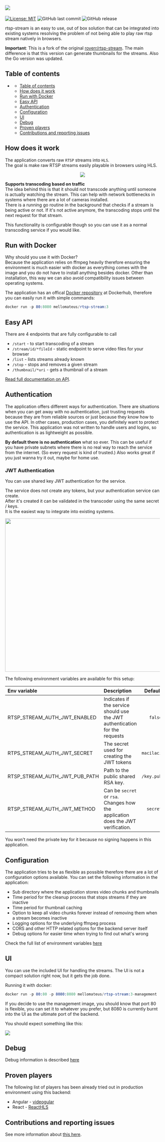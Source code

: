 # <img src="./docs/rtsp-stream.png"/>

[![License: MIT](https://img.shields.io/badge/License-MIT-yellow.svg)](https://opensource.org/licenses/MIT)
![GitHub last commit](https://img.shields.io/github/last-commit/mateusm09/rtsp-stream.svg)
![GitHub release](https://img.shields.io/github/release/mateusm09/rtsp-stream.svg)

rtsp-stream is an easy to use, out of box solution that can be integrated into existing systems resolving the problem of not being able to play raw rtsp stream natively in browsers.

**Important**: This is a fork of the original [roverr/rtsp-stream](https://github.com/Roverr/rtsp-stream). The main difference is that this version can generate thumbnails for the streams. Also the Go version was updated.

## Table of contents

-   [](#)
    -   [Table of contents](#table-of-contents)
    -   [How does it work](#how-does-it-work)
    -   [Run with Docker](#run-with-docker)
    -   [Easy API](#easy-api)
    -   [Authentication](#authentication)
    -   [Configuration](#configuration)
    -   [UI](#ui)
    -   [Debug](#debug)
    -   [Proven players](#proven-players)
    -   [Contributions and reporting issues](#contributions-and-reporting-issues)

## How does it work

The application converts raw `RTSP` streams into `HLS`.<br/>
The goal is make raw RTSP streams easily playable in browsers using HLS.

<p align="center">
  <img src="https://i.imgur.com/02X4uCX.png">
</p>

**Supports transcoding based on traffic**<br/>
The idea behind this is that it should not transcode anything until someone is actually watching the stream. This can help with network bottlenecks in systems where there are a lot of cameras installed.<br/>
There is a running go routine in the background that checks if a stream is being active or not. If it's not active anymore, the transcoding stops until the next request for that stream.

This functionality is configurable though so you can use it as a normal transcoding service if you would like.

## Run with Docker

Why should you use it with Docker?<br/>
Because the application relies on ffmpeg heavily therefore ensuring the environment is much easier with docker as everything comes with the image and you do not have to install anything besides docker. Other than installation, this way we can also avoid compatibility issues between operating systems.

The application has an offical [Docker repository](https://hub.docker.com/r/roverr/rtsp-stream/) at Dockerhub, therefore you can easily run it with simple commands:

```s
docker run -p 80:8080 mellomateus/rtsp-stream:3
```

## Easy API

There are 4 endpoints that are fully configurable to call

-   `/start` - to start transcoding of a stream
-   `/stream/id/*fileId` - static endpoint to serve video files for your browser
-   `/list` - lists streams already known
-   `/stop` - stops and removes a given stream
-   `/thumbnail/*uri` - gets a thumbnail of a stream

[Read full documentation on API](docs/api/README.md).

## Authentication

The application offers different ways for authentication. There are situations when you can get away with no authentication, just
trusting requests because they are from reliable sources or just because they know how to use the API. In other cases, production cases, you definitely
want to protect the service. This application was not written to handle users and logins, so authentication is as lightweight as possible.

**By default there is no authentication** what so ever. This can be useful if you have private subnets
where there is no real way to reach the service from the internet. (So every request is kind of trusted.) Also works great
if you just wanna try it out, maybe for home use.

### JWT Authentication

You can use shared key JWT authentication for the service.

The service does not create any tokens, but your authentication service can create.<br/>
After it's created it can be validated in the transcoder using the same secret / keys.<br/>
It is the easiest way to integrate into existing systems.

<p align="center">
  <img width="600" height="500" src="https://i.imgur.com/j2dfmzf.png"/>
</p>

The following environment variables are available for this setup:

| Env variable                  | Description                                                                      |    Default | Type   |
| :---------------------------- | :------------------------------------------------------------------------------- | ---------: | :----- |
| RTSP_STREAM_AUTH_JWT_ENABLED  | Indicates if the service should use the JWT authentication for the requests      |    `false` | bool   |
| RTPS_STREAM_AUTH_JWT_SECRET   | The secret used for creating the JWT tokens                                      | `macilaci` | string |
| RTSP_STREAM_AUTH_JWT_PUB_PATH | Path to the public shared RSA key.                                               | `/key.pub` | string |
| RTSP_STREAM_AUTH_JWT_METHOD   | Can be `secret` or `rsa`. Changes how the application does the JWT verification. |   `secret` | string |

You won't need the private key for it because no signing happens in this application.

## Configuration

The application tries to be as flexible as possible therefore there are a lot of configuration options available.
You can set the following information in the application:

-   Sub directory where the application stores video chunks and thumbnails
-   Time period for the cleanup process that stops streams if they are inactive
-   Time period for thumbnail caching
-   Option to keep all video chunks forever instead of removing them when a stream becomes inactive
-   Logging options for the underlying ffmpeg process
-   CORS and other HTTP related options for the backend server itself
-   Debug options for easier time when trying to find out what's wrong

Check the full list of environment variables [here](docs/configuration/README.md)

## UI

You can use the included UI for handling the streams. The UI is not a compact solution right now, but it gets the job done.

Running it with docker:

```s
docker run -p 80:80 -p 8080:8080 mellomateus/rtsp-stream:3-management
```

If you decide to use the management image, you should know that port 80 is flexible, you can set it to whatever you prefer, but 8080 is currently burnt into the UI as the ultimate port of the backend.

You should expect something like this:

<img src="./docs/ui.gif"/>

## Debug

Debug information is described [here](docs/debugging/README.md)

## Proven players

The following list of players has been already tried out in production environment using this backend:

-   Angular - [videogular](http://www.videogular.com/)
-   React - [ReactHLS](https://github.com/foxford/react-hls)

## Contributions and reporting issues

See more information about [this here](docs/contribution/README.md).
